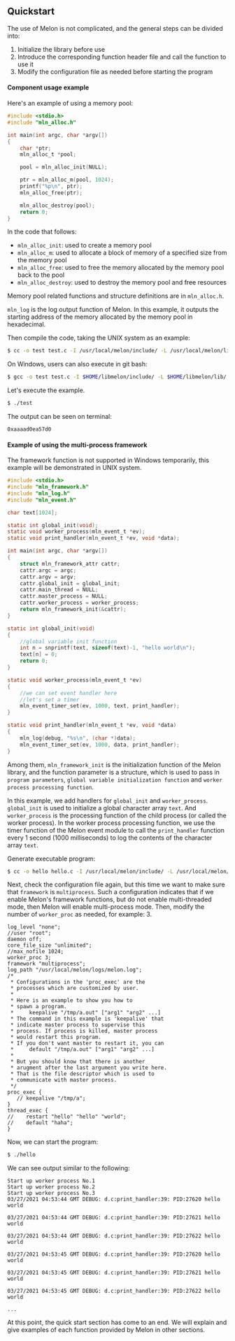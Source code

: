 ## Quickstart

The use of Melon is not complicated, and the general steps can be divided into:

1. Initialize the library before use
2. Introduce the corresponding function header file and call the function to use it
3. Modify the configuration file as needed before starting the program

#### Component usage example

Here's an example of using a memory pool:

```c
#include <stdio.h>
#include "mln_alloc.h"

int main(int argc, char *argv[])
{
    char *ptr;
    mln_alloc_t *pool;

    pool = mln_alloc_init(NULL);

    ptr = mln_alloc_m(pool, 1024);
    printf("%p\n", ptr);
    mln_alloc_free(ptr);

    mln_alloc_destroy(pool);
    return 0;
}
```

In the code that follows:

- `mln_alloc_init`: used to create a memory pool
- `mln_alloc_m`: used to allocate a block of memory of a specified size from the memory pool
- `mln_alloc_free`: used to free the memory allocated by the memory pool back to the pool
- `mln_alloc_destroy`: used to destroy the memory pool and free resources

Memory pool related functions and structure definitions are in `mln_alloc.h`.

`mln_log` is the log output function of Melon. In this example, it outputs the starting address of the memory allocated by the memory pool in hexadecimal.



Then compile the code, taking the UNIX system as an example:

```bash
$ cc -o test test.c -I /usr/local/melon/include/ -L /usr/local/melon/lib/ -lmelon
```

On Windows, users can also execute in git bash:

```bash
$ gcc -o test test.c -I $HOME/libmelon/include/ -L $HOME/libmelon/lib/ -llibmelon -lWs2_32
```

Let's execute the example.

```bash
$ ./test
```

The output can be seen on terminal:

```
0xaaaad0ea57d0
```



#### Example of using the multi-process framework

The framework function is not supported in Windows temporarily, this example will be demonstrated in UNIX system.

```c
#include <stdio.h>
#include "mln_framework.h"
#include "mln_log.h"
#include "mln_event.h"

char text[1024];

static int global_init(void);
static void worker_process(mln_event_t *ev);
static void print_handler(mln_event_t *ev, void *data);

int main(int argc, char *argv[])
{
    struct mln_framework_attr cattr;
    cattr.argc = argc;
    cattr.argv = argv;
    cattr.global_init = global_init;
    cattr.main_thread = NULL;
    cattr.master_process = NULL;
    cattr.worker_process = worker_process;
    return mln_framework_init(&cattr);
}

static int global_init(void)
{
    //global variable init function
    int n = snprintf(text, sizeof(text)-1, "hello world\n");
    text[n] = 0;
    return 0;
}

static void worker_process(mln_event_t *ev)
{
    //we can set event handler here
    //let's set a timer
    mln_event_timer_set(ev, 1000, text, print_handler);
}

static void print_handler(mln_event_t *ev, void *data)
{
    mln_log(debug, "%s\n", (char *)data);
    mln_event_timer_set(ev, 1000, data, print_handler);
}
```

Among them, `mln_framework_init` is the initialization function of the Melon library, and the function parameter is a structure, which is used to pass in `program parameters`, `global variable initialization function` and `worker process processing function`.

In this example, we add handlers for `global_init` and `worker_process`. `global_init` is used to initialize a global character array `text`. And `worker_process` is the processing function of the child process (or called the worker process). In the worker process processing function, we use the timer function of the Melon event module to call the `print_handler` function every 1 second (1000 milliseconds) to log the contents of the character array `text`.

Generate executable program:

```bash
$ cc -o hello hello.c -I /usr/local/melon/include/ -L /usr/local/melon/lib/ -lmelon
```

Next, check the configuration file again, but this time we want to make sure that `framework` is `multiprocess`. Such a configuration indicates that if we enable Melon's framework functions, but do not enable multi-threaded mode, then Melon will enable multi-process mode. Then, modify the number of `worker_proc` as needed, for example: 3.

```
log_level "none";
//user "root";
daemon off;
core_file_size "unlimited";
//max_nofile 1024;
worker_proc 3;
framework "multiprocess";
log_path "/usr/local/melon/logs/melon.log";
/*
 * Configurations in the 'proc_exec' are the
 * processes which are customized by user.
 *
 * Here is an example to show you how to
 * spawn a program.
 *     keepalive "/tmp/a.out" ["arg1" "arg2" ...]
 * The command in this example is 'keepalive' that
 * indicate master process to supervise this
 * process. If process is killed, master process
 * would restart this program.
 * If you don't want master to restart it, you can
 *     default "/tmp/a.out" ["arg1" "arg2" ...]
 *
 * But you should know that there is another
 * arugment after the last argument you write here.
 * That is the file descriptor which is used to
 * communicate with master process.
 */
proc_exec {
   // keepalive "/tmp/a";
}
thread_exec {
//    restart "hello" "hello" "world";
//    default "haha";
}
```

Now, we can start the program:

```bash
$ ./hello
```

We can see output similar to the following:

```
Start up worker process No.1
Start up worker process No.2
Start up worker process No.3
03/27/2021 04:53:44 GMT DEBUG: d.c:print_handler:39: PID:27620 hello world

03/27/2021 04:53:44 GMT DEBUG: d.c:print_handler:39: PID:27621 hello world

03/27/2021 04:53:44 GMT DEBUG: d.c:print_handler:39: PID:27622 hello world

03/27/2021 04:53:45 GMT DEBUG: d.c:print_handler:39: PID:27620 hello world

03/27/2021 04:53:45 GMT DEBUG: d.c:print_handler:39: PID:27621 hello world

03/27/2021 04:53:45 GMT DEBUG: d.c:print_handler:39: PID:27622 hello world

...
```



At this point, the quick start section has come to an end. We will explain and give examples of each function provided by Melon in other sections.
